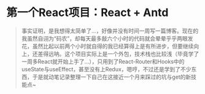 
# 第一个React项目：React + Antd

>事实证明，是我想得太简单了...，好像并没有时间一周写一篇博客。现在的我虽然自诩为“码农”，却每天最多敲六个小时的代码就会晕晕乎乎两眼发花，虽然比起以前两个小时就自得的我已经算得上是有所进步，但要继续向上，还差得远呐。这个项目实际上是一个外包，技术栈也比较浅（毕竟学了一周多React就开始上手了...），只用到了React-Router和Hooks中的useState与useEffect，甚至没有上Redux，嗯哼，不过还是学到了不少东西，于是就动笔记录整理一下自己在这接近一个月来踩过的坑与get的新技能点~
